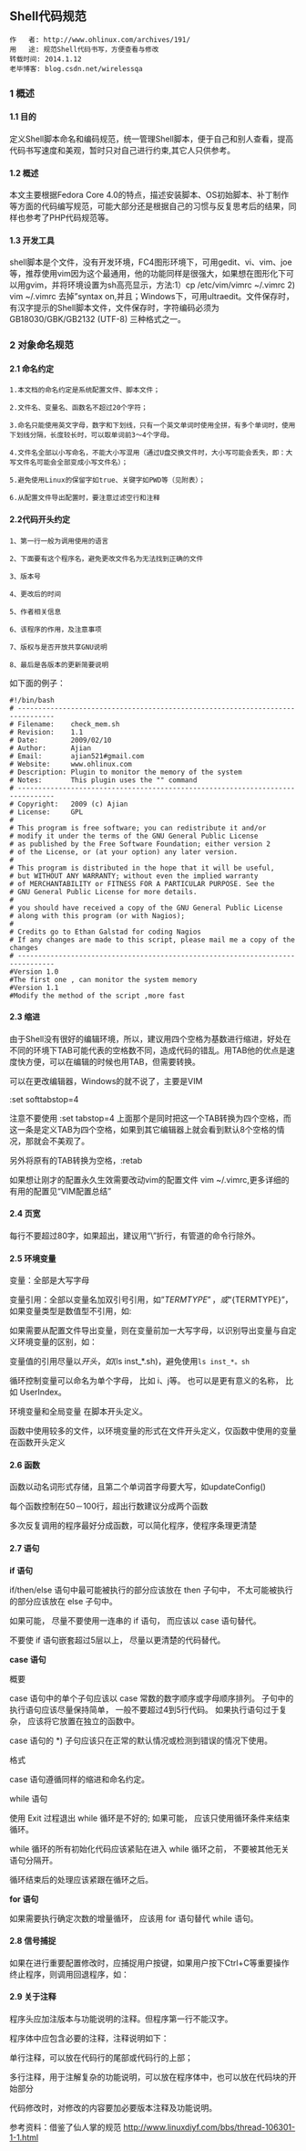 ## Shell代码规范


```
作   者: http://www.ohlinux.com/archives/191/
用   途: 规范Shell代码书写，方便查看与修改
转载时间: 2014.1.12
老毕博客: blog.csdn.net/wirelessqa
```

### 1 概述
#### 1.1 目的

定义Shell脚本命名和编码规范，统一管理Shell脚本，便于自己和别人查看，提高代码书写速度和美观，暂时只对自己进行约束,其它人只供参考。

#### 1.2 概述

本文主要根据Fedora Core 4.0的特点，描述安装脚本、OS初始脚本、补丁制作等方面的代码编写规范，可能大部分还是根据自己的习惯与反复思考后的结果，同样也参考了PHP代码规范等。

#### 1.3 开发工具

shell脚本是个文件，没有开发环境，FC4图形环境下，可用gedit、vi、vim、joe等，推荐使用vim因为这个最通用，他的功能同样是很强大，如果想在图形化下可以用gvim，并将环境设置为sh高亮显示，方法:1）cp /etc/vim/vimrc ~/.vimrc    2) vim ~/.vimrc   去掉”syntax on,并且；Windows下，可用ultraedit。文件保存时，有汉字提示的Shell脚本文件，文件保存时，字符编码必须为GB18030/GBK/GB2132 (UTF-8) 三种格式之一。

### 2 对象命名规范

#### 2.1 命名约定

```
1.本文档的命名约定是系统配置文件、脚本文件；

2.文件名、变量名、函数名不超过20个字符；

3.命名只能使用英文字母，数字和下划线，只有一个英文单词时使用全拼，有多个单词时，使用下划线分隔，长度较长时，可以取单词前3～4个字母。

4.文件名全部以小写命名，不能大小写混用（通过U盘交换文件时，大小写可能会丢失，即：大写文件名可能会全部变成小写文件名）；

5.避免使用Linux的保留字如true、关键字如PWD等（见附表）；

6.从配置文件导出配置时，要注意过滤空行和注释
```

#### 2.2代码开头约定

```
1、第一行一般为调用使用的语言

2、下面要有这个程序名，避免更改文件名为无法找到正确的文件

3、版本号

4、更改后的时间

5、作者相关信息

6、该程序的作用，及注意事项

7、版权与是否开放共享GNU说明

8、最后是各版本的更新简要说明
```

如下面的例子：

```
#!/bin/bash
# -------------------------------------------------------------------------------
# Filename:    check_mem.sh
# Revision:    1.1
# Date:        2009/02/10
# Author:      Ajian
# Email:       ajian521#gmail.com
# Website:     www.ohlinux.com
# Description: Plugin to monitor the memory of the system
# Notes:       This plugin uses the "" command
# -------------------------------------------------------------------------------
# Copyright:   2009 (c) Ajian
# License:     GPL
#
# This program is free software; you can redistribute it and/or
# modify it under the terms of the GNU General Public License
# as published by the Free Software Foundation; either version 2
# of the License, or (at your option) any later version.
#
# This program is distributed in the hope that it will be useful,
# but WITHOUT ANY WARRANTY; without even the implied warranty
# of MERCHANTABILITY or FITNESS FOR A PARTICULAR PURPOSE. See the
# GNU General Public License for more details.
#
# you should have received a copy of the GNU General Public License
# along with this program (or with Nagios);
#
# Credits go to Ethan Galstad for coding Nagios
# If any changes are made to this script, please mail me a copy of the changes
# -------------------------------------------------------------------------------
#Version 1.0
#The first one , can monitor the system memory
#Version 1.1
#Modify the method of the script ,more fast
```

#### 2.3 缩进

由于Shell没有很好的编辑环境，所以，建议用四个空格为基数进行缩进，好处在不同的环境下TAB可能代表的空格数不同，造成代码的错乱。用TAB他的优点是速度快方便，可以在编辑的时候也用TAB，但需要转换。

可以在更改编辑器，Windows的就不说了，主要是VIM

:set softtabstop=4

注意不要使用 :set tabstop=4 上面那个是同时把这一个TAB转换为四个空格，而这一条是定义TAB为四个空格，如果到其它编辑器上就会看到默认8个空格的情况，那就会不美观了。

另外将原有的TAB转换为空格，:retab

如果想让刚才的配置永久生效需要改动vim的配置文件 vim ~/.vimrc,更多详细的有用的配置见“VIM配置总结”

#### 2.4 页宽

每行不要超过80字，如果超出，建议用“\”折行，有管道的命令行除外。

#### 2.5 环境变量

变量：全部是大写字母

变量引用：全部以变量名加双引号引用，如”$TERMTYPE”，或“${TERMTYPE}”，如果变量类型是数值型不引用，如:

如果需要从配置文件导出变量，则在变量前加一大写字母，以识别导出变量与自定义环境变量的区别，如：

变量值的引用尽量以$开头，如$(ls inst_*.sh)，避免使用`ls inst_*。sh`

循环控制变量可以命名为单个字母， 比如 i、j等。 也可以是更有意义的名称， 比如 UserIndex。

环境变量和全局变量 在脚本开头定义。

函数中使用较多的文件，以环境变量的形式在文件开头定义，仅函数中使用的变量在函数开头定义

#### 2.6 函数

函数以动名词形式存储，且第二个单词首字母要大写，如updateConfig()

每个函数控制在50－100行，超出行数建议分成两个函数

多次反复调用的程序最好分成函数，可以简化程序，使程序条理更清楚

#### 2.7 语句

**if 语句**

if/then/else 语句中最可能被执行的部分应该放在 then 子句中， 不太可能被执行的部分应该放在 else 子句中。

如果可能， 尽量不要使用一连串的 if 语句， 而应该以 case 语句替代。

不要使 if 语句嵌套超过5层以上， 尽量以更清楚的代码替代。

**case 语句**

概要

case 语句中的单个子句应该以 case 常数的数字顺序或字母顺序排列。 子句中的执行语句应该尽量保持简单， 一般不要超过4到5行代码。 如果执行语句过于复杂， 应该将它放置在独立的函数中。

case 语句的 *) 子句应该只在正常的默认情况或检测到错误的情况下使用。

格式

case 语句遵循同样的缩进和命名约定。

while 语句

使用 Exit 过程退出 while 循环是不好的; 如果可能， 应该只使用循环条件来结束循环。

while 循环的所有初始化代码应该紧贴在进入 while 循环之前， 不要被其他无关语句分隔开。

循环结束后的处理应该紧跟在循环之后。

**for 语句**

如果需要执行确定次数的增量循环， 应该用 for 语句替代 while 语句。

#### 2.8 信号捕捉

如果在进行重要配置修改时，应捕捉用户按键，如果用户按下Ctrl+C等重要操作终止程序，则调用回退程序，如：

#### 2.9 关于注释

程序头应加注版本与功能说明的注释。但程序第一行不能汉字。

程序体中应包含必要的注释，注释说明如下：

单行注释，可以放在代码行的尾部或代码行的上部；

多行注释，用于注解复杂的功能说明，可以放在程序体中，也可以放在代码块的开始部分

代码修改时，对修改的内容要加必要版本注释及功能说明。

参考资料：借鉴了仙人掌的规范 http://www.linuxdiyf.com/bbs/thread-106301-1-1.html

